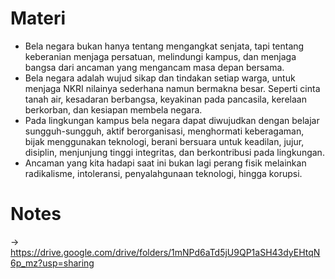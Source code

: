 # Materi
- Bela negara bukan hanya tentang mengangkat senjata, tapi tentang keberanian menjaga persatuan, melindungi kampus, dan menjaga bangsa dari ancaman yang mengancam masa depan bersama.
- Bela negara adalah wujud sikap dan tindakan setiap warga, untuk menjaga NKRI nilainya sederhana namun bermakna besar. Seperti cinta tanah air, kesadaran berbangsa, keyakinan pada pancasila, kerelaan berkorban, dan kesiapan membela negara.
- Pada lingkungan kampus bela negara dapat diwujudkan dengan belajar sungguh-sungguh, aktif berorganisasi, menghormati keberagaman, bijak menggunakan teknologi, berani bersuara untuk keadilan, jujur, disiplin, menjunjung tinggi integritas, dan berkontribusi pada lingkungan.
- Ancaman yang kita hadapi saat ini bukan lagi perang fisik melainkan radikalisme, intoleransi, penyalahgunaan teknologi, hingga korupsi.
# Notes
-> https://drive.google.com/drive/folders/1mNPd6aTd5jU9QP1aSH43dyEHtqN6p_mz?usp=sharing

